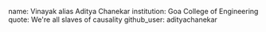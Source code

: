 name: Vinayak alias Aditya Chanekar
institution: Goa College of Engineering
quote: We're all slaves of causality
github_user: adityachanekar
